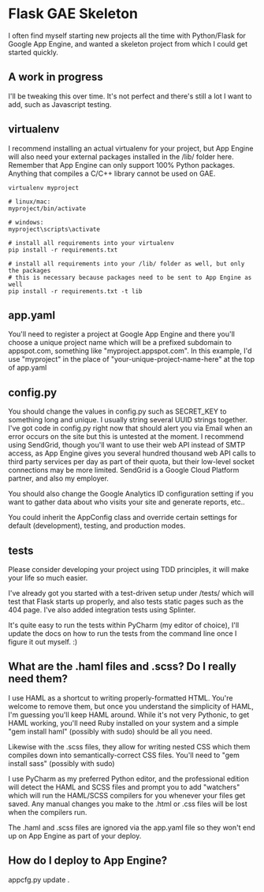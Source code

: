 # Flask GAE Skeleton

I often find myself starting new projects all the time with Python/Flask for Google App Engine, and wanted a skeleton
project from which I could get started quickly.


## A work in progress

I'll be tweaking this over time. It's not perfect and there's still a lot I want to add, such as Javascript testing.


## virtualenv

I recommend installing an actual virtualenv for your project, but App Engine will also need your external packages
installed in the /lib/ folder here. Remember that App Engine can only support 100% Python packages. Anything that
compiles a C/C++ library cannot be used on GAE.

```
virtualenv myproject

# linux/mac:
myproject/bin/activate

# windows:
myproject\scripts\activate

# install all requirements into your virtualenv
pip install -r requirements.txt

# install all requirements into your /lib/ folder as well, but only the packages
# this is necessary because packages need to be sent to App Engine as well
pip install -r requirements.txt -t lib
```

## app.yaml

You'll need to register a project at Google App Engine and there you'll choose a unique project name which will be a
prefixed subdomain to appspot.com, something like "myproject.appspot.com". In this example, I'd use "myproject" in the
place of "your-unique-project-name-here" at the top of app.yaml


## config.py

You should change the values in config.py such as SECRET_KEY to something long and unique. I usually string several UUID
strings together. I've got code in config.py right now that should alert you via Email when an error occurs on the site
but this is untested at the moment. I recommend using SendGrid, though you'll want to use their web API instead of SMTP
access, as App Engine gives you several hundred thousand web API calls to third party services per day as part of their
quota, but their low-level socket connections may be more limited. SendGrid is a Google Cloud Platform partner, and
also my employer.

You should also change the Google Analytics ID configuration setting if you want to gather data about who visits your
site and generate reports, etc..

You could inherit the AppConfig class and override certain settings for default (development), testing, and production
modes.


## tests

Please consider developing your project using TDD principles, it will make your life so much easier.

I've already got you started with a test-driven setup under /tests/ which will test that Flask starts up
properly, and also tests static pages such as the 404 page. I've also added integration tests using Splinter.

It's quite easy to run the tests within PyCharm (my editor of choice), I'll update the docs on how to run the tests
from the command line once I figure it out myself. :)


## What are the .haml files and .scss? Do I really need them?

I use HAML as a shortcut to writing properly-formatted HTML. You're welcome to remove them, but once you understand
the simplicity of HAML, I'm guessing you'll keep HAML around. While it's not very Pythonic, to get HAML working,
you'll need Ruby installed on your system and a simple "gem install haml" (possibly with sudo) should be all you need.

Likewise with the .scss files, they allow for writing nested CSS which them compiles down into semantically-correct
CSS files. You'll need to "gem install sass" (possibly with sudo)

I use PyCharm as my preferred Python editor, and the professional edition will detect the HAML and SCSS files and
prompt you to add "watchers" which will run the HAML/SCSS compilers for you whenever your files get saved. Any manual
changes you make to the .html or .css files will be lost when the compilers run.

The .haml and .scss files are ignored via the app.yaml file so they won't end up on App Engine as part of your deploy.


## How do I deploy to App Engine?

appcfg.py update .
